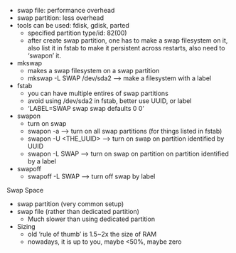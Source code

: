 - swap file: performance overhead
- swap partition: less overhead
- tools can be used: fdisk, gdisk, parted
    - specified partition type/id: 82(00)
    - after create swap partition, one has to make a swap filesystem on it, also list it in fstab to make it persistent across restarts, also need to ‘swapon’ it.
- mkswap
    - makes a swap filesystem on a swap partition
    - mkswap -L SWAP /dev/sda2 —> make a filesystem with a label
- fstab
    - you can have multiple entires of swap partitions
    - avoid using /dev/sda2 in fstab, better use UUID, or label
    - ‘LABEL=SWAP swap swap defaults 0 0’
- swapon
    - turn on swap
    - swapon -a —> turn on all swap partitions (for things listed in fstab)
    - swapon -U <THE_UUID> —> turn on swap on partition identified by UUID
    - swapon -L SWAP —> turn on swap on partition on partition identified by a label
- swapoff
    - swapoff -L SWAP —> turn off swap by label

Swap Space
- swap partition  (very common setup)
- swap file (rather than dedicated partition)
    - Much slower than using dedicated partition
- Sizing
    - old ‘rule of thumb’ is 1.5~2x the size of RAM
    - nowadays, it is up to you, maybe <50%, maybe zero
